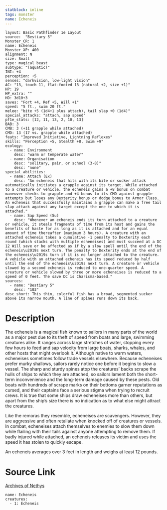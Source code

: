 ```yaml
---
statblock: inline
tags: monster
name: Echeneis
---
```

```statblock
layout: Basic Pathfinder 1e Layout
source:  "Bestiary 5"
Monster_CR: 1
name: Echeneis
Monster_XP: 400
alignment: N
size: Small
type: magical beast
subtype: "(aquatic)"
INI: +4
perception: +5
senses: "darkvision, low-light vision"
AC: "13, touch 11, flat-footed 13 (natural +2, size +1)"
HP: 19
HP_extra: ""
HD: 3d10+3
saves: "Fort +4, Ref +5, Will +1"
speed: "5 ft., swim 20 ft."
melee: "bite +5 (1d4+1 plus attach), tail slap +0 (1d4)"
special_attacks: "attach, sap speed"
pf1e_stats: [12, 11, 13, 2, 10, 13]
BAB: 3
CMB: 3 (+11 grapple while attached)
CMD: 13 (17 vs. grapple while attached)
feats: "Improved Initiative, Lightning Reflexes"
skills: "Perception +5, Stealth +8, Swim +9"
ecology:
  - name: Environment
    desc: "warm or temperate water"
  - name: Organisation
    desc: "solitary, pair, or school (3-8)"
    desc: "none"
special_abilities:
  - name: Attach (Ex)
    desc: "An echeneis that hits with its bite or sucker attack automatically initiates a grapple against its target. While attached to a creature or vehicle, the echeneis gains a +8 bonus on combat maneuver checks to grapple and +4 bonus to its CMD against grapple attempts but loses any Dexterity bonus or dodge bonus to Armor Class. An echeneis that successfully maintains a grapple can make a free tail slap attack against any target except the one to which it is attached."
  - name: Sap Speed (Su)
    desc: "Whenever an echeneis ends its turn attached to a creature or vehicle, it steals fragments of time from its host and gains the benefits of haste for as long as it is attached and for an equal amount of time thereafter (maximum 3 hours). A creature with an attached echeneis takes a cumulative -1 penalty to Dexterity each round (which stacks with multiple echeneises) and must succeed at a DC 12 Will save or be affected as if by a slow spell until the end of the echeneis\u2019s next turn. The penalty to Dexterity ends at the end of the echeneis\u2019s turn if it is no longer attached to the creature. A vehicle with an attached echeneis has its speed reduced by half until the end of the echeneis\u2019s next turn. A creature or vehicle slowed by a second echeneis is reduced to one-quarter speed. A creature or vehicle slowed by three or more echeneises is reduced to a speed of 0 feet. The save DC is Charisma-based."
sources:
  - name: "Bestiary 5"
    desc: "103"
desc_short: This thin, colorful fish has a broad, segmented sucker above its narrow mouth. A line of spines runs down its back.
```
# Description
The echeneis is a magical fish known to sailors in many parts of the world as a major pest due to its theft of speed from boats and large, swimming creatures alike. It ranges across large stretches of water, stopping every few hours to feed and sap velocity from large boats, sharks, whales, and other hosts that might overlook it. Although native to warm waters, echeneises sometimes follow trade vessels elsewhere. Because echeneises prefer murky shallows, sailors rarely notice one before it begins to slow a vessel. The sharp and sturdy spines atop the creatures’ backs scrape the hulls of ships to which they are attached, so sailors lament both the short-term inconvenience and the long-term damage caused by these pests. Old boats with hundreds of scrape marks on their bottoms garner reputations as cursed, and their captains face a serious stigma when trying to recruit crews. It is true that some ships draw echeneises more than others, but apart from the ship’s size there is no indication as to what else might attract the creatures.

 Like the remoras they resemble, echeneises are scavengers. However, they are aggressive and often retaliate when knocked off of creatures or vessels. In combat, echeneises attach themselves to enemies to slow them down while flailing with their tails against anyone attempting to remove them. If badly injured while attached, an echeneis releases its victim and uses the speed it has stolen to quickly escape.

 An echeneis averages over 3 feet in length and weighs at least 12 pounds.
# Source Link
[Archives of Nethys](https://aonprd.com/MonsterDisplay.aspx?ItemName=Echeneis)
```encounter-table
name: Echeneis
creatures:
  - 1: Echeneis
```
